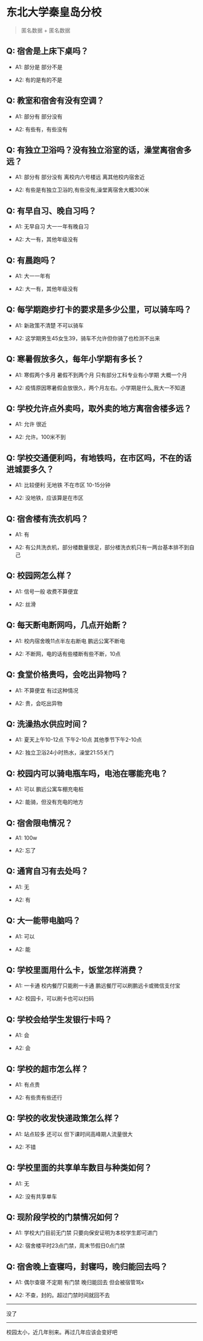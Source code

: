 # 东北大学秦皇岛分校

> 匿名数据 + 匿名数据

## Q: 宿舍是上床下桌吗？

- A1: 部分是 部分不是

- A2: 有的是有的不是

## Q: 教室和宿舍有没有空调？

- A1: 部分有 部分没有

- A2: 有些有，有些没有

## Q: 有独立卫浴吗？没有独立浴室的话，澡堂离宿舍多远？

- A1: 部分有 部分没有 离校内六号楼远 离其他校内宿舍近

- A2: 有些是有独立卫浴的,有些没有,澡堂离宿舍大概300米

## Q: 有早自习、晚自习吗？

- A1: 无早自习 大一一年有晚自习

- A2: 大一有，其他年级没有

## Q: 有晨跑吗？

- A1: 大一一年有

- A2: 大一有，其他年级没有

## Q: 每学期跑步打卡的要求是多少公里，可以骑车吗？

- A1: 新政策不清楚 不可以骑车

- A2: 这学期男生45女生39，骑车不允许但你骑了也检测不出来

## Q: 寒暑假放多久，每年小学期有多长？

- A1: 寒假两个多月 暑假不到两个月 只有部分工科专业有小学期 大概一个月

- A2: 疫情原因寒暑假会放很久，两个月左右。小学期是什么,我大一不知道

## Q: 学校允许点外卖吗，取外卖的地方离宿舍楼多远？

- A1: 允许 很近

- A2: 允许。100米不到

## Q: 学校交通便利吗，有地铁吗，在市区吗，不在的话进城要多久？

- A1: 比较便利 无地铁 不在市区 10-15分钟

- A2: 没地铁，应该算是在市区

## Q: 宿舍楼有洗衣机吗？

- A1: 有

- A2: 有公共洗衣机，部分楼数量很足，部分楼洗衣机只有一两台基本排不到自己

## Q: 校园网怎么样？

- A1: 信号一般 收费不算便宜

- A2: 丝滑

## Q: 每天断电断网吗，几点开始断？

- A1: 校内宿舍晚11点半左右断电 鹏远公寓不断电

- A2: 不断网，电的话有些楼断有些不断，10点

## Q: 食堂价格贵吗，会吃出异物吗？

- A1: 不算便宜 有过这种情况

- A2: 贵，会吃出异物

## Q: 洗澡热水供应时间？

- A1: 夏天上午10-12点 下午2-10点 其他季节下午2-10点

- A2: 独立卫浴24小时热水，澡堂21:55关门

## Q: 校园内可以骑电瓶车吗，电池在哪能充电？

- A1: 可以 鹏远公寓车棚充电桩

- A2: 能骑，但没有充电的地方

## Q: 宿舍限电情况？

- A1: 100w

- A2: 忘了

## Q: 通宵自习有去处吗？

- A1: 无

- A2: 有

## Q: 大一能带电脑吗？

- A1: 可以

- A2: 能

## Q: 学校里面用什么卡，饭堂怎样消费？

- A1: 一卡通 校内餐厅只能刷一卡通 鹏远餐厅可以刷鹏远卡或微信支付宝

- A2: 校园卡，可以刷卡也可以扫码

## Q: 学校会给学生发银行卡吗？

- A1: 会

- A2: 会

## Q: 学校的超市怎么样？

- A1: 有点贵

- A2: 有些贵有些还行

## Q: 学校的收发快递政策怎么样？

- A1: 站点较多 还可以 但下课时间高峰期人流量很大

- A2: 不错

## Q: 学校里面的共享单车数目与种类如何？

- A1: 无

- A2: 没有共享单车

## Q: 现阶段学校的门禁情况如何？

- A1: 学校大门目前无门禁 只要向保安证明为本校学生即可进门

- A2: 宿舍楼平时23点门禁，周末节假日0点门禁

## Q: 宿舍晚上查寝吗，封寝吗，晚归能回去吗？

- A1: 偶尔查寝 不定期 有门禁 晚归能回去 但会被宿管骂x

- A2: 不查，封的。超过门禁时间就回不去

***

没了

***

校园太小，近几年别来。再过几年应该会变好吧
